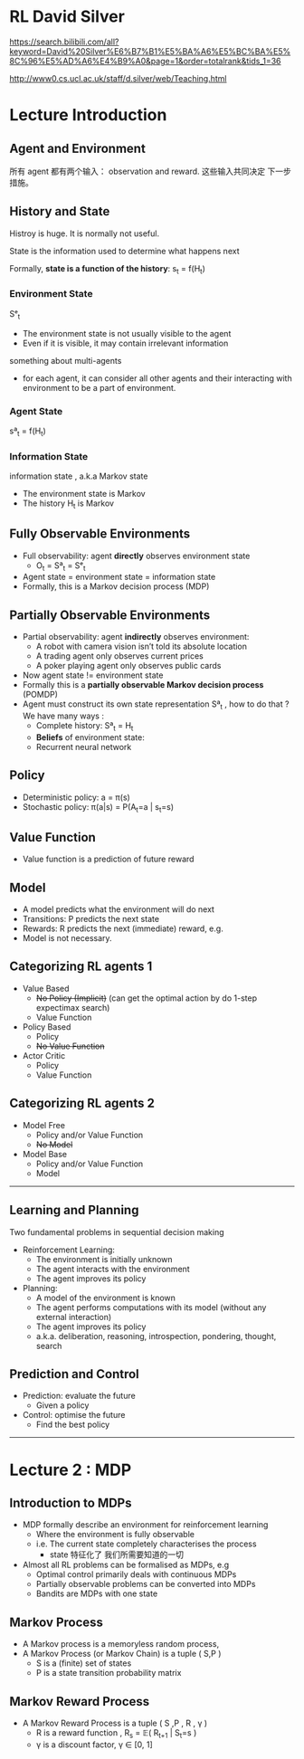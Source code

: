 
# RL David Silver

https://search.bilibili.com/all?keyword=David%20Silver%E6%B7%B1%E5%BA%A6%E5%BC%BA%E5%8C%96%E5%AD%A6%E4%B9%A0&page=1&order=totalrank&tids_1=36


http://www0.cs.ucl.ac.uk/staff/d.silver/web/Teaching.html



# Lecture Introduction 

## Agent and Environment

所有 agent 都有两个输入： observation and reward. 这些输入共同决定 下一步措施。


## History and State

Histroy is huge. It is normally not useful. 

State is the information used to determine what happens next

Formally, **state is a function of the history**:  s<sub>t</sub> = f(H<sub>t</sub>)

### Environment State

Sᵉ<sub>t</sub>

 - The environment state is not usually visible to the agent
 - Even if it is visible, it may contain irrelevant information


something about multi-agents

 - for each agent, it can consider all other agents and their interacting with environment to be a part of environment. 


### Agent State 

sª<sub>t</sub> = f(H<sub>t</sub>) 


### Information State

information state , a.k.a Markov state

 - The environment state is Markov
 - The history H<sub>t</sub> is Markov

## Fully Observable Environments

 - Full observability: agent **directly** observes environment state
    - O<sub>t</sub> = Sª<sub>t</sub> = Sᵉ<sub>t</sub>
 - Agent state = environment state = information state
 - Formally, this is a Markov decision process (MDP)

## Partially Observable Environments

 - Partial observability: agent **indirectly** observes environment:
    - A robot with camera vision isn’t told its absolute location
    - A trading agent only observes current prices
    - A poker playing agent only observes public cards
 - Now agent state != environment state
 - Formally this is a **partially observable Markov decision process**  (POMDP)
 - Agent must construct its own state representation Sª<sub>t</sub> , how to do that ? We have many ways :
    - Complete history: Sª<sub>t</sub> = H<sub>t</sub>
    - **Beliefs** of environment state: 
    - Recurrent neural network

## Policy

 - Deterministic policy: a = π(s)
 - Stochastic policy: π(a|s) = P(A<sub>t</sub>=a | s<sub>t</sub>=s)

## Value Function

 - Value function is a prediction of future reward

## Model
 
 - A model predicts what the environment will do next
 - Transitions:  P predicts the next state
 - Rewards: R predicts the next (immediate) reward, e.g.
 - Model is not necessary.

## Categorizing RL agents 1

 - Value Based
    - ~~No Policy (Implicit)~~  (can get the optimal action by do 1-step expectimax search)
    - Value Function
 - Policy Based
    - Policy
    - ~~No Value Function~~ 
 - Actor Critic
    - Policy
    - Value Function


## Categorizing RL agents 2

 - Model Free
    - Policy and/or Value Function
    - ~~No Model~~
 - Model Base
    - Policy and/or Value Function
    - Model

---

## Learning and Planning

Two fundamental problems in sequential decision making

 - Reinforcement Learning:
    - The environment is initially unknown
    - The agent interacts with the environment
    - The agent improves its policy
 - Planning:
    - A model of the environment is known
    - The agent performs computations with its model (without any external interaction)
    - The agent improves its policy
    - a.k.a. deliberation, reasoning, introspection, pondering, thought, search

## Prediction and Control

 - Prediction: evaluate the future
    - Given a policy
 - Control: optimise the future
    - Find the best policy

---

# Lecture 2 : MDP

## Introduction to MDPs

 - MDP formally describe an environment for reinforcement learning 
    - Where the environment is fully observable
    - i.e. The current state completely characterises the process
        - state 特征化了 我们所需要知道的一切
 - Almost all RL problems can be formalised as MDPs, e.g
    - Optimal control primarily deals with continuous MDPs
    - Partially observable problems can be converted into MDPs
    - Bandits are MDPs with one state

## Markov Process

 - A Markov process is a memoryless random process,
 - A Markov Process (or Markov Chain) is a tuple ( S,P )
    - S is a (finite) set of states
    - P is a state transition probability matrix

## Markov Reward Process

 - A Markov Reward Process is a tuple ( S ,P , R , γ )
    - R is a reward function , R<sub>s</sub> = 𝔼( R<sub>t+1</sub> | S<sub>t</sub>=s )
    - γ is a discount factor, γ ∈ [0, 1]





